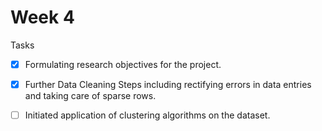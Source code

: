 # Week 4

Tasks
- [X] Formulating research objectives for the project.

- [X]  Further Data Cleaning Steps including rectifying errors in data entries and taking care of sparse rows.

- [ ] Initiated application of clustering algorithms on the dataset.